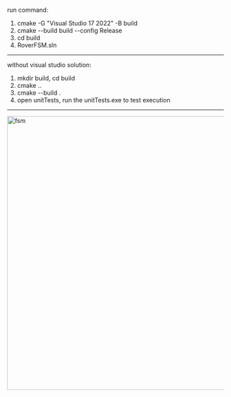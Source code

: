 run command:
1. cmake -G "Visual Studio 17 2022" -B build
2. cmake --build build --config Release
3. cd build
4. RoverFSM.sln
-----------------------------------------
without visual studio solution:
1. mkdir build, cd build
2. cmake ..
3. cmake --build .
4. open unitTests, run the unitTests.exe to test execution
-----------------------------------------

<img width="638" alt="fsm" src="https://github.com/user-attachments/assets/f828b620-68c9-4b55-8108-0e2df8fb91cc" />



